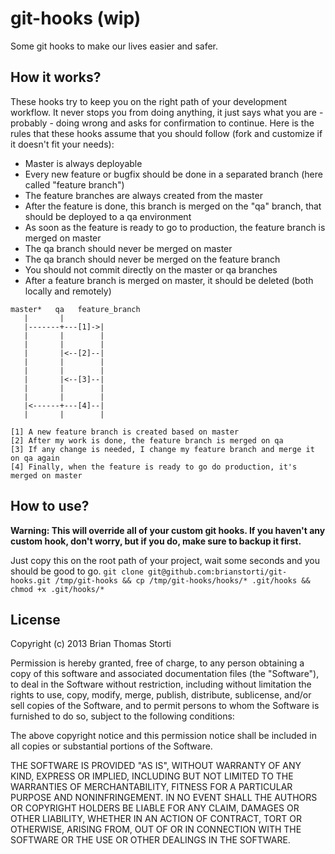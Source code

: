 # git-hooks (wip)

Some git hooks to make our lives easier and safer.

## How it works?

These hooks try to keep you on the right path of your development workflow. 
It never stops you from doing anything, it just says what you are - probably - doing wrong and asks for confirmation to continue.
Here is the rules that these hooks assume that you should follow (fork and customize if it doesn't fit your needs):

* Master is always deployable
* Every new feature or bugfix should be done in a separated branch (here called "feature branch")
* The feature branches are always created from the master
* After the feature is done, this branch is merged on the "qa" branch, that should be deployed to a qa environment
* As soon as the feature is ready to go to production, the feature branch is merged on master
* The qa branch should never be merged on master
* The qa branch should never be merged on the feature branch
* You should not commit directly on the master or qa branches
* After a feature branch is merged on master, it should be deleted (both locally and remotely)

```
master*   qa   feature_branch
   |       |
   |-------+---[1]->|
   |       |        |
   |       |        |
   |       |<--[2]--|
   |       |        |
   |       |        |
   |       |<--[3]--|
   |       |        |
   |       |        |
   |<------+---[4]--|
   |       |        |

[1] A new feature branch is created based on master
[2] After my work is done, the feature branch is merged on qa
[3] If any change is needed, I change my feature branch and merge it on qa again
[4] Finally, when the feature is ready to go do production, it's merged on master
```

## How to use?

**Warning: This will override all of your custom git hooks. If you haven't any custom hook, don't worry, but if you do, make sure to backup it first.**

Just copy this on the root path of your project, wait some seconds and you should be good to go.
```git clone git@github.com:brianstorti/git-hooks.git /tmp/git-hooks && cp /tmp/git-hooks/hooks/* .git/hooks && chmod +x .git/hooks/*```

## License

Copyright (c) 2013 Brian Thomas Storti

Permission is hereby granted, free of charge, to any person obtaining
a copy of this software and associated documentation files (the
"Software"), to deal in the Software without restriction, including
without limitation the rights to use, copy, modify, merge, publish,
distribute, sublicense, and/or sell copies of the Software, and to
permit persons to whom the Software is furnished to do so, subject to
the following conditions:

The above copyright notice and this permission notice shall be
included in all copies or substantial portions of the Software.

THE SOFTWARE IS PROVIDED "AS IS", WITHOUT WARRANTY OF ANY KIND,
EXPRESS OR IMPLIED, INCLUDING BUT NOT LIMITED TO THE WARRANTIES OF
MERCHANTABILITY, FITNESS FOR A PARTICULAR PURPOSE AND
NONINFRINGEMENT. IN NO EVENT SHALL THE AUTHORS OR COPYRIGHT HOLDERS BE
LIABLE FOR ANY CLAIM, DAMAGES OR OTHER LIABILITY, WHETHER IN AN ACTION
OF CONTRACT, TORT OR OTHERWISE, ARISING FROM, OUT OF OR IN CONNECTION
WITH THE SOFTWARE OR THE USE OR OTHER DEALINGS IN THE SOFTWARE.

